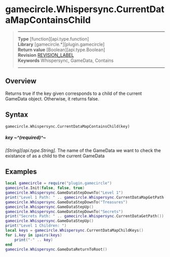 # gamecircle.Whispersync.CurrentDataMapContainsChild

> --------------------- ------------------------------------------------------------------------------------------
> __Type__              [function][api.type.function]  
> __Library__           [gamecircle.*][plugin.gamecircle]  
> __Return value__      [Boolean][api.type.Boolean]  
> __Revision__          [REVISION_LABEL](REVISION_URL)  
> __Keywords__          Whispersync, GameData, Contains 
> --------------------- ------------------------------------------------------------------------------------------


## Overview
Returns true if the key given corresponds to a child of the current GameData object. Otherwise, it returns false. 

## Syntax
	gamecircle.Whispersync.CurrentDataMapContainsChild(key)
	
##### key ~^(required)^~
_[String][api.type.String]._ The name of the GameData we want to check the existance of as a child to the current GameData


## Examples

``````lua  
local gamecircle = require("plugin.gamecircle")  
gamecircle.Init(false, false, true)  
gamecircle.Whispersync.GameDataStepDownTo("Level 1")  
print("Level 1 Path: " .. gamecircle.Whispersync.CurrentDataMapGetPath())  
gamecircle.Whispersync.GameDataStepDownTo("Treasures")  
gamecircle.Whispersync.GameDataStepUp()  
gamecircle.Whispersync.GameDataStepDownTo("Secrets")  
print("Secrets Path: " .. gamecircle.Whispersync.CurrentDataGetPath())  
gamecircle.Whispersync.GameDataStepUp()  
print("Level 1 Children: ")  
local keys = gamecircle.Whispersync.CurrentDataMapChildKeys()  
for i,key in ipairs(keys)  
	print("-" .. key)  
end  
gamecircle.Whispersync.GameDataReturnToRoot()  
``````
